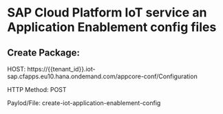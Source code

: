 # SAP Cloud Platform IoT service an Application Enablement config files

## Create Package:

HOST: https://{{tenant_id}}.iot-sap.cfapps.eu10.hana.ondemand.com/appcore-conf/Configuration

HTTP Method: POST

Paylod/File: create-iot-application-enablement-config
